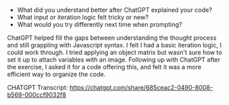 - What did you understand better after ChatGPT explained your code?
- What input or iteration logic felt tricky or new?
- What would you try differently next time when prompting?

ChatGPT helped fill the gaps between understanding the thought process and still grappling with Javascript syntax.  I felt I had a basic iteration logic, I could work through.  I tried applying an object matrix but wasn't sure how to set it up to attach variables with an image.  Following up with ChatGPT after the exercise, I asked it for a code offering this, and felt it was a more efficient way to organize the code.

CHATGPT Transcript:  https://chatgpt.com/share/685ceac2-0490-8008-b569-000ccf9032f8